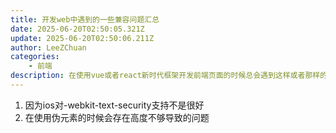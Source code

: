 ```yaml
---
title: 开发web中遇到的一些兼容问题汇总
date: 2025-06-20T02:50:05.321Z
update: 2025-06-20T02:50:06.211Z
author: LeeZChuan
categories:
    - 前端
description: 在使用vue或者react新时代框架开发前端页面的时候总会遇到这样或者那样的问题
---
```



1. 因为ios对-webkit-text-security支持不是很好
2. 在使用伪元素的时候会存在高度不够导致的问题